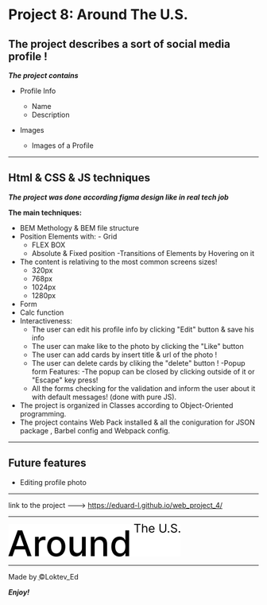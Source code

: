 # Project 8: Around The U.S.

## The project describes a sort of social media profile !

**_The project contains_**

- Profile Info

  - Name
  - Description

- Images
  - Images of a Profile

---

## Html & CSS & JS techniques

**_The project was done according figma design like in real tech job_**

**The main techniques:**

- BEM Methology & BEM file structure
- Position Elements with: - Grid
  - FLEX BOX
  - Absolute & Fixed position
    -Transitions of Elements by Hovering on it
- The content is relativing to the most common screens sizes!
  - 320px
  - 768px
  - 1024px
  - 1280px
- Form
- Calc function
- Interactiveness:
  - The user can edit his profile info by clicking "Edit" button & save his info 
  - The user can make like to the photo by clicking the "Like" button
  - The user can add cards by insert title & url of the photo !
  - The user can delete cards by cliking the "delete" button ! 
-Popup form Features:
  -The popup can be closed by clicking outside of it or "Escape" key press! 
  - All the forms checking for the validation and inform the  user about it with default messages! (done with pure JS).
-  The project is organized in Classes according to Object-Oriented programming.
- The project contains Web Pack installed & all the coniguration for JSON package , Barbel config and Webpack config.

---

## Future features
- Editing profile photo


---

link to the project ---> https://eduard-l.github.io/web_project_4/

---

![Practicum Logo](./images/readme_logo.svg)

---

Made by ֲ©Loktev_Ed

**_Enjoy!_**
